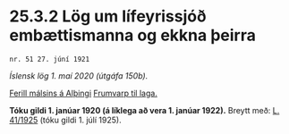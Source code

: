 # 25.3.2 Lög um lífeyrissjóð embættismanna og ekkna þeirra

`nr. 51 27. júní 1921`

_Íslensk lög 1. maí 2020 (útgáfa 150b)._

[Ferill málsins á Alþingi](https://www.althingi.is/thingstorf/thingmalalistar-eftir-thingum/ferill/?ltg=33&mnr=5)
[Frumvarp til laga.](https://www.althingi.is/altext/33/s/pdf/0005.pdf)

**Tóku gildi 1. janúar 1920 (á líklega að vera 1. janúar 1922).**
Breytt með:
[L. 41/1925](https://althingi.is/altext/stjtnr.html#1925041) (tóku gildi 1. júlí 1925).


